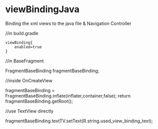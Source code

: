 # viewBindingJava
Binding the xml views to the java file &amp; Navigation Controller 

//in build.gradle

    viewBinding{
        enabled=true
    }

//in BaseFragment

FragmentBaseBinding fragmentBaseBinding;

//inside OnCreateView

fragmentBaseBinding = FragmentBaseBinding.inflate(inflater,container,false);
return fragmentBaseBinding.getRoot();

//use TextView directly 

fragmentBaseBinding.textTV.setText(R.string.used_view_binding_text);
